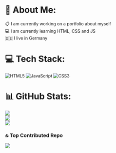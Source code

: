 # 💫 About Me:
📋 I am currently working on a portfolio about myself<br>💻 I am currently learning HTML, CSS and JS<br>🇩🇪 I live in Germany


# 💻 Tech Stack:
![HTML5](https://img.shields.io/badge/html5-%23E34F26.svg?style=for-the-badge&logo=html5&logoColor=white) ![JavaScript](https://img.shields.io/badge/javascript-%23323330.svg?style=for-the-badge&logo=javascript&logoColor=%23F7DF1E) ![CSS3](https://img.shields.io/badge/css3-%231572B6.svg?style=for-the-badge&logo=css3&logoColor=white)
# 📊 GitHub Stats:
![](https://github-readme-stats.vercel.app/api?username=Loe0099&theme=react&hide_border=false&include_all_commits=true&count_private=false)<br/>
![](https://github-readme-streak-stats.herokuapp.com/?user=Loe0099&theme=react&hide_border=false)<br/>
![](https://github-readme-stats.vercel.app/api/top-langs/?username=Loe0099&theme=react&hide_border=false&include_all_commits=true&count_private=false&layout=compact)

### 🔝 Top Contributed Repo
![](https://github-contributor-stats.vercel.app/api?username=Loe0099&limit=5&theme=dark&combine_all_yearly_contributions=true)
